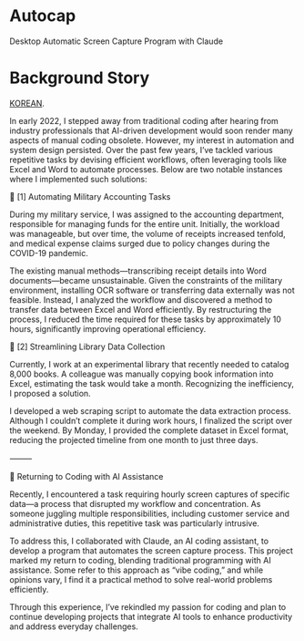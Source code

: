 # Autocap
Desktop Automatic Screen Capture Program with Claude

# Background Story
[KOREAN](https://dfsu.tistory.com/7).

In early 2022, I stepped away from traditional coding after hearing from industry professionals that AI-driven development would soon render many aspects of manual coding obsolete. However, my interest in automation and system design persisted. Over the past few years, I’ve tackled various repetitive tasks by devising efficient workflows, often leveraging tools like Excel and Word to automate processes. Below are two notable instances where I implemented such solutions:

📌 [1] Automating Military Accounting Tasks

During my military service, I was assigned to the accounting department, responsible for managing funds for the entire unit. Initially, the workload was manageable, but over time, the volume of receipts increased tenfold, and medical expense claims surged due to policy changes during the COVID-19 pandemic.

The existing manual methods—transcribing receipt details into Word documents—became unsustainable. Given the constraints of the military environment, installing OCR software or transferring data externally was not feasible. Instead, I analyzed the workflow and discovered a method to transfer data between Excel and Word efficiently. By restructuring the process, I reduced the time required for these tasks by approximately 10 hours, significantly improving operational efficiency.

📌 [2] Streamlining Library Data Collection

Currently, I work at an experimental library that recently needed to catalog 8,000 books. A colleague was manually copying book information into Excel, estimating the task would take a month. Recognizing the inefficiency, I proposed a solution.

I developed a web scraping script to automate the data extraction process. Although I couldn’t complete it during work hours, I finalized the script over the weekend. By Monday, I provided the complete dataset in Excel format, reducing the projected timeline from one month to just three days.

⸻

🔄 Returning to Coding with AI Assistance

Recently, I encountered a task requiring hourly screen captures of specific data—a process that disrupted my workflow and concentration. As someone juggling multiple responsibilities, including customer service and administrative duties, this repetitive task was particularly intrusive.

To address this, I collaborated with Claude, an AI coding assistant, to develop a program that automates the screen capture process. This project marked my return to coding, blending traditional programming with AI assistance. Some refer to this approach as “vibe coding,” and while opinions vary, I find it a practical method to solve real-world problems efficiently.

Through this experience, I’ve rekindled my passion for coding and plan to continue developing projects that integrate AI tools to enhance productivity and address everyday challenges.

